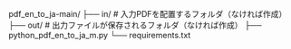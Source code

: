 pdf_en_to_ja-main/
├── in/            # 入力PDFを配置するフォルダ（なければ作成）
├── out/           # 出力ファイルが保存されるフォルダ（なければ作成）
├── python_pdf_en_to_ja_m.py
└── requirements.txt



